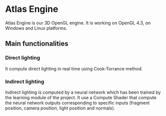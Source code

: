 # Atlas Engine

Atlas Engine is our 3D OpenGL engine. It is working on OpenGL 4.3, on Windows and Linux platforms.

## Main functionalities

### Direct lighting

It compute direct lighting in real time using Cook-Torrance method.

### Indirect lighting

Indirect lighting is computed by a neural network which has been trained by the learning module of the project. It use a Compute Shader that compute the neural network outputs corresponding to specific inputs (fragment position, camera position, light position and normals).